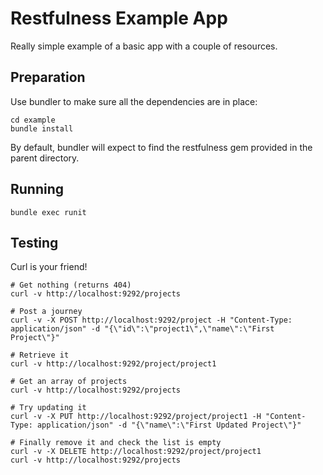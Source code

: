 
# Restfulness Example App

Really simple example of a basic app with a couple of resources.

## Preparation

Use bundler to make sure all the dependencies are in place:

    cd example
    bundle install

By default, bundler will expect to find the restfulness gem provided in the parent directory.

## Running

    bundle exec runit

## Testing

Curl is your friend!

    # Get nothing (returns 404)
    curl -v http://localhost:9292/projects

    # Post a journey
    curl -v -X POST http://localhost:9292/project -H "Content-Type: application/json" -d "{\"id\":\"project1\",\"name\":\"First Project\"}"

    # Retrieve it
    curl -v http://localhost:9292/project/project1

    # Get an array of projects
    curl -v http://localhost:9292/projects
    
    # Try updating it
    curl -v -X PUT http://localhost:9292/project/project1 -H "Content-Type: application/json" -d "{\"name\":\"First Updated Project\"}"

    # Finally remove it and check the list is empty
    curl -v -X DELETE http://localhost:9292/project/project1
    curl -v http://localhost:9292/projects


